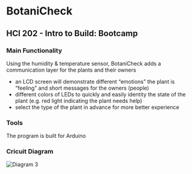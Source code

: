 # BotaniCheck
## HCI 202 - Intro to Build: Bootcamp

### Main Functionality

Using the humidity & temperature sensor, BotaniCheck adds a communication layer for the plants and their owners
- an LCD screen will demonstrate different “emotions” the plant is “feeling” and short messages for the owners (people)
- different colors of LEDs to quickly and easily identity the state of the plant (e.g. red light indicating the plant needs help)
- select the type of the plant in advance for more better experience

### Tools

The program is built for Arduino

### Cricuit Diagram

![Diagram 3](https://user-images.githubusercontent.com/25793105/225476844-72d3335b-7b97-4027-a7ba-193bd9f57324.png)
